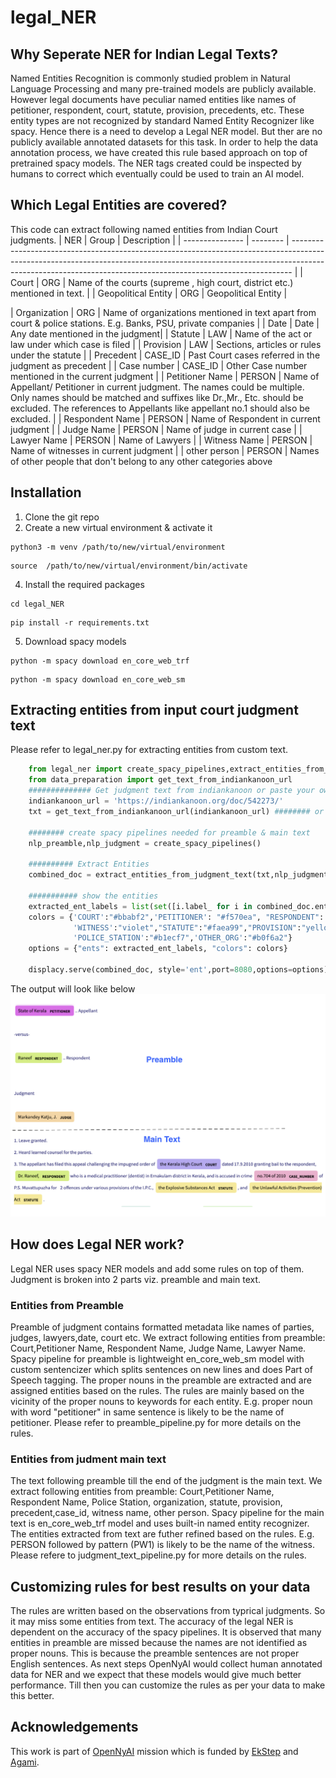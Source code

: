 # legal_NER
## Why Seperate NER for Indian Legal Texts?
Named Entities Recognition is commonly studied problem in Natural Language Processing and many pre-trained models are publicly available. However legal documents have peculiar named entities like names of petitioner, respondent, court, statute, provision, precedents,  etc. These entity types are not recognized by standard Named Entity Recognizer like spacy. Hence there is a need to develop a Legal NER model. But ther are no publicly available annotated datasets for this task. In order to help the data annotation process, we have created this rule based approach on top of pretrained spacy models. The NER tags created could be inspected by humans to correct which eventually could be used to train an AI model.
## Which Legal Entities are covered?
This code can extract following named entities from Indian Court judgments.
| NER             | Group    | Description                                                                                                                                                                                                                                |
| --------------- | -------- | ------------------------------------------------------------------------------------------------------------------------------------------------------------------------------------------------------------------------------------------ |
| Court           | ORG      | Name of the courts (supreme , high court, district etc.) mentioned in text.                                 |
| Geopolitical Entity  | ORG      | Geopolitical Entity |

| Organization    | ORG      | Name of organizations mentioned in text apart from court & police stations. E.g. Banks, PSU, private companies                                                                                                                           |
| Date | Date | Any date mentioned in the judgment|
| Statute         | LAW      | Name of the act or law under which case is filed                                                                                                                                                                                           |
| Provision       | LAW      | Sections, articles or rules under the statute                                                                                                                                                                                              |
| Precedent       | CASE\_ID | Past Court cases referred in the judgment as precedent                                                                                                                            |
| Case number     | CASE\_ID | Other Case number mentioned in the current judgment                                                                                                                                                                   |
| Petitioner Name | PERSON   | Name of Appellant/ Petitioner in current judgment. The names could be multiple. Only names should be matched and suffixes like Dr.,Mr., Etc. should be excluded. The references to Appellants like appellant no.1 should also be excluded. |
| Respondent Name | PERSON   | Name of Respondent in current judgment                                                                                                                                                                                                     |
| Judge Name      | PERSON   | Name of judge in current case                                                                                                                                                                                                              |
| Lawyer Name     | PERSON   | Name of Lawyers                                                                                                                                                                                                                            |
| Witness Name    | PERSON   | Name of witnesses in current judgment                                                                                                                                                                                                      |
| other person    | PERSON   | Names of other people that don't belong to any other categories above       

## Installation
1. Clone the git repo
2. Create a new virtual environment & activate it

```
python3 -m venv /path/to/new/virtual/environment
```

```
source  /path/to/new/virtual/environment/bin/activate
```

4. Install the required packages
```
cd legal_NER
```

```
pip install -r requirements.txt
```

5. Download spacy models

```
python -m spacy download en_core_web_trf
```

```
python -m spacy download en_core_web_sm
```

## Extracting entities from input court judgment text
Please refer to legal_ner.py for extracting entities from custom text.
```python
    from legal_ner import create_spacy_pipelines,extract_entities_from_judgment_text
    from data_preparation import get_text_from_indiankanoon_url
    ############## Get judgment text from indiankanoon or paste your own text 
    indiankanoon_url = 'https://indiankanoon.org/doc/542273/'
    txt = get_text_from_indiankanoon_url(indiankanoon_url) ######## or txt ='paste your judgment text'

    ######## create spacy pipelines needed for preamble & main text
    nlp_preamble,nlp_judgment = create_spacy_pipelines()

    ########## Extract Entities
    combined_doc = extract_entities_from_judgment_text(txt,nlp_judgment,nlp_preamble)

    ########### show the entities
    extracted_ent_labels = list(set([i.label_ for i in combined_doc.ents]))
    colors = {'COURT':"#bbabf2",'PETITIONER': "#f570ea", "RESPONDENT": "#cdee81",'JUDGE':"#fdd8a5","LAWYER":"#f9d380",
              'WITNESS':"violet","STATUTE":"#faea99","PROVISION":"yellow",'CASE_NUMBER':"#fbb1cf","PRECEDENT":"#fad6d6",
              'POLICE_STATION':"#b1ecf7",'OTHER_ORG':"#b0f6a2"}
    options = {"ents": extracted_ent_labels, "colors": colors}

    displacy.serve(combined_doc, style='ent',port=8080,options=options)

```
The output will look like below
![Example NER output](NER_example.png)

## How does Legal NER work?
Legal NER uses spacy NER models and add some rules on top of them. Judgment is broken into 2 parts viz. preamble and main text.
### Entities from Preamble
Preamble of judgment contains formatted metadata like names of parties, judges, lawyers,date, court etc. We extract following entities from preamble: Court,Petitioner Name, Respondent Name, Judge Name, Lawyer Name.
Spacy pipeline for preamble is lightweight en_core_web_sm model with custom sentencizer which splits sentences on new lines and does Part of Speech tagging. The proper nouns in the preamble are extracted and are assigned entities based on the rules. The rules are mainly based on the vicinity of the proper nouns to keywords for each entity. E.g. proper noun with word "petitioner" in same sentence is likely to be the name of petitioner. Please refer to preamble_pipeline.py for more details on the rules.

### Entities from judment main text
The text following preamble till the end of the judgment is the main text. We extract following entities from preamble: Court,Petitioner Name, Respondent Name, Police Station, organization, statute, provision, precedent,case_id, witness name, other person.
Spacy pipeline for the main text is en_core_web_trf model and uses built-in named entity recognizer. The entities extracted from text are futher refined based on the rules. E.g. PERSON followed by pattern (PW1) is likely to be the name of the witness. 
Please refere to judgment_text_pipeline.py for more details on the rules.

## Customizing rules for best results on your data
The rules are written based on the observations from typrical judgments. So it may miss some entities from text. The accuracy of the legal NER is dependent on the accuracy of the spacy pipelines. It is observed that many entities in preamble are missed because the names are not identified as proper nouns. This is because the preamble sentences are not proper English sentences. As next steps OpenNyAI would collect human annotated data for NER and we expect that these models would give much better performance. Till then you can customize the rules as per your data to make this better.

## Acknowledgements
This work is part of [OpenNyAI](https://opennyai.org/) mission which is funded by [EkStep](https://ekstep.org/) and [Agami](https://agami.in/). 
